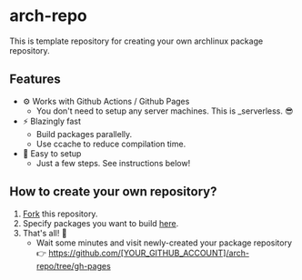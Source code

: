 # arch-repo

This is template repository for creating your own archlinux package repository.

## Features

- ⚙️ Works with Github Actions / Github Pages
	- You don't need to setup any server machines. This is _serverless. 😎
- ⚡ Blazingly fast
	- Build packages parallelly.
	- Use ccache to reduce compilation time.
- 🔧 Easy to setup
	- Just a few steps. See instructions below!

## How to create your own repository?

1. [Fork](https://docs.github.com/ja/github/getting-started-with-github/fork-a-repo) this repository.
2. Specify packages you want to build [here](https://github.com/kaz/arch-repo/blob/master/.github/workflows/build.yaml#L23).
3. That's all! 👏
	- Wait some minutes and visit newly-created your package repository 👉 https://github.com/[YOUR_GITHUB_ACCOUNT]/arch-repo/tree/gh-pages
